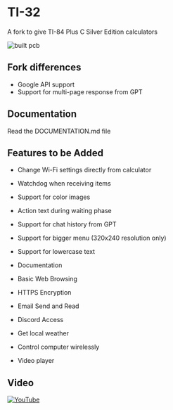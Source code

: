 # TI-32

A fork to give TI-84 Plus C Silver Edition calculators 

![built pcb](./pcb/built.png)

## Fork differences

- Google API support
- Support for multi-page response from GPT

## Documentation

Read the DOCUMENTATION.md file

## Features to be Added

- Change Wi-Fi settings directly from calculator
- Watchdog when receiving items
- Support for color images
- Action text during waiting phase

- Support for chat history from GPT
- Support for bigger menu (320x240 resolution only)
- Support for lowercase text
- Documentation
- Basic Web Browsing
- HTTPS Encryption
- Email Send and Read
- Discord Access
- Get local weather
- Control computer wirelessly
- Video player



## Video
[![YouTube](http://i.ytimg.com/vi/Bicjxl4EcJg/hqdefault.jpg)](https://www.youtube.com/watch?v=Bicjxl4EcJg)
